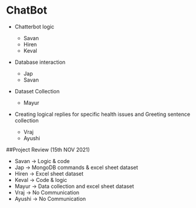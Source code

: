 # ChatBot

- Chatterbot logic
	- Savan 
	- Hiren
	- Keval 
- Database interaction
	- Jap
	- Savan 

- Dataset Collection
	- Mayur 
- Creating logical replies for specific health issues and Greeting sentence collection
	- Vraj
	- Ayushi


##Project Review (15th NOV 2021)

- Savan -> Logic & code
- Jap -> MongoDB commands & excel sheet dataset
- Hiren -> Excel sheet dataset 
- Keval -> Code & logic
- Mayur -> Data collection and excel sheet dataset
- Vraj -> No Communication 
- Ayushi -> No Communication 
